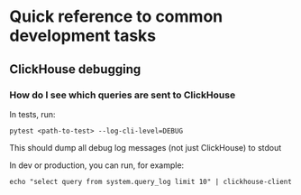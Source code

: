 # Quick reference to common development tasks

## ClickHouse debugging

### How do I see which queries are sent to ClickHouse

In tests, run:

```
pytest <path-to-test> --log-cli-level=DEBUG
```

This should dump all debug log messages (not just ClickHouse) to stdout

In dev or production, you can run, for example:

```
echo "select query from system.query_log limit 10" | clickhouse-client
```
